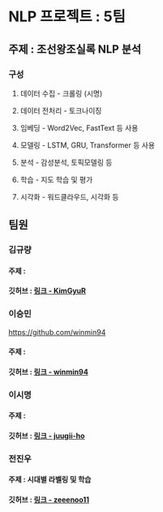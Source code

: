 # NLP 프로젝트 : 5팀

## 주제 : 조선왕조실록 NLP 분석

### 구성

1. 데이터 수집 - 크롤링 (시명)

2. 데이터 전처리 - 토크나이징

3. 임베딩 - Word2Vec, FastText 등 사용

4. 모델링 - LSTM, GRU, Transformer 등 사용

5. 분석 - 감성분석, 토픽모델링 등

6. 학습 - 지도 학습 및 평가

7. 시각화 - 워드클라우드, 시각화 등

## 팀원

### 김규량

#### 주제 :

#### 깃허브 : [링크 - KimGyuR](www.github.com/KimGyuR)

### 이승민

https://github.com/winmin94

#### 주제 :

#### 깃허브 : [링크 - winmin94](www.github.com/winmin94)

### 이시명

#### 주제 :

#### 깃허브 : [링크 - juugii-ho](www.github.com/juugii-ho)

### 전진우

#### 주제 : 시대별 라벨링 및 학습

#### 깃허브 : [링크 - zeeenoo11](www.github.com/zeeenoo11)
